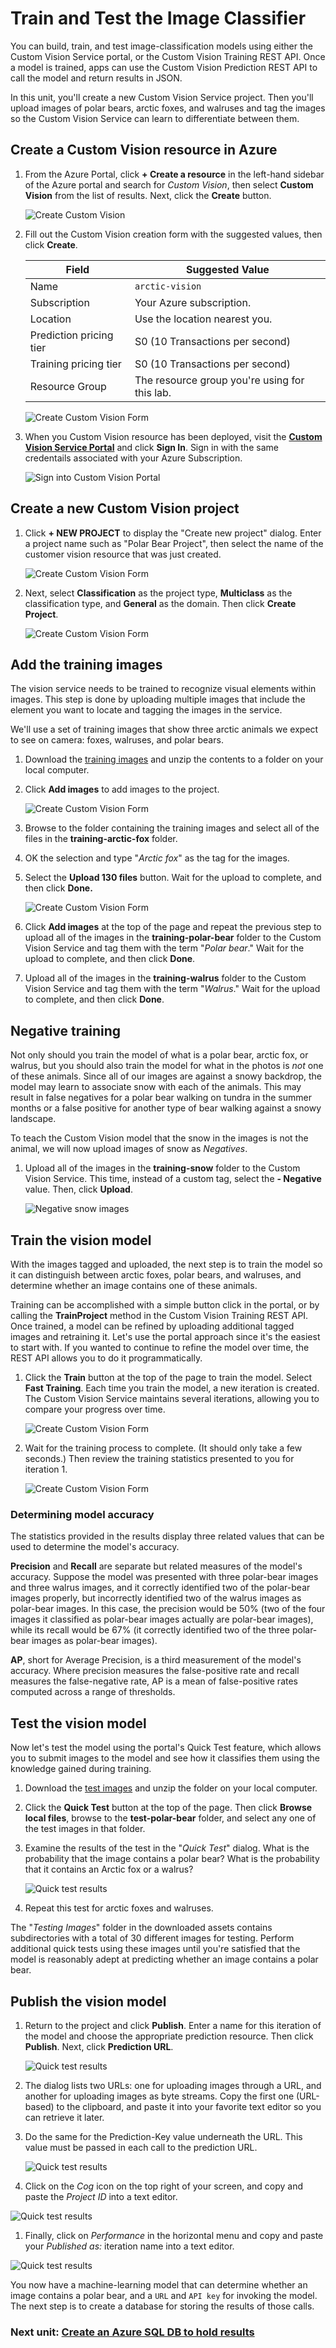 # Train and Test the Image Classifier
You can build, train, and test image-classification models using either the Custom Vision Service portal, or the Custom Vision Training REST API. Once a model is trained, apps can use the Custom Vision Prediction REST API to call the model and return results in JSON.

In this unit, you'll create a new Custom Vision Service project. Then you'll upload images of polar bears, arctic foxes, and walruses and tag the images so the Custom Vision Service can learn to differentiate between them.

## Create a Custom Vision resource in Azure
1. From the Azure Portal, click **+ Create a resource** in the left-hand sidebar of the Azure portal and search for *Custom Vision*, then select **Custom Vision** from the list of results. Next, click the **Create** button.

    ![Create Custom Vision](media/custom-vision-2.png)

1. Fill out the Custom Vision creation form with the suggested values, then click **Create**.

    | Field | Suggested Value  |
    |------|------|
    |Name |```arctic-vision```|
    |Subscription |Your Azure subscription.|
    |Location |Use the location nearest you.|
    |Prediction pricing tier |S0 (10 Transactions per second)|
    |Training pricing tier |S0 (10 Transactions per second)|
    |Resource Group |The resource group you're using for this lab.|
    
    ![Create Custom Vision Form](media/custom-vision-4.png) 

1. When you Custom Vision resource has been deployed, visit the [**Custom Vision Service Portal**](https://www.customvision.ai/) and click **Sign In**. Sign in with the same credentails associated with your Azure Subscription. 

    ![Sign into Custom Vision Portal](media/9-portal-sign-in.png)

## Create a new Custom Vision project

1. Click **+ NEW PROJECT** to display the "Create new project" dialog. Enter a project name such as "Polar Bear Project", then select the name of the customer vision resource that was just created.

    ![Create Custom Vision Form](media/custom-vision-5.png)

1. Next, select **Classification** as the project type, **Multiclass** as the classification type, and **General** as the domain. Then click **Create Project**.

    ![Create Custom Vision Form](media/custom-vision-6.png)


## Add the training images

The vision service needs to be trained to recognize visual elements within images. This step is done by uploading multiple images that include the element you want to locate and tagging the images in the service.

We'll use a set of training images that show three arctic animals we expect to see on camera: foxes, walruses, and polar bears.

1. Download the [training images](assets/training-images.zip) and unzip the contents to a folder on your local computer.

1. Click **Add images** to add images to the project.

    ![Create Custom Vision Form](media/9-add-images.png)

1. Browse to the folder containing the training images and select all of the files in the **training-arctic-fox** folder.

1. OK the selection and type "*Arctic fox*" as the tag for the images.

1. Select the **Upload 130 files** button. Wait for the upload to complete, and then click **Done.**

    ![Create Custom Vision Form](media/9-upload-files-1.png)

1. Click **Add images** at the top of the page and repeat the previous step to upload all of the images in the **training-polar-bear** folder to the Custom Vision Service and tag them with the term "*Polar bear*." Wait for the upload to complete, and then click **Done**.

1. Upload all of the images in the **training-walrus** folder to the Custom Vision Service and tag them with the term "*Walrus*." Wait for the upload to complete, and then click **Done**.

## Negative training

Not only should you train the model of what is a polar bear, arctic fox, or walrus, but you should also train the model for what in the photos is *not* one of these animals. Since all of our images are against a snowy backdrop, the model may learn to associate snow with each of the animals. This may result in false negatives for a polar bear walking on tundra in the summer months or a false positive for another type of bear walking against a snowy landscape. 

To teach the Custom Vision model that the snow in the images is not the animal, we will now upload images of snow as *Negatives*. 

1. Upload all of the images in the **training-snow** folder to the Custom Vision Service. This time, instead of a custom tag, select the **- Negative** value. Then, click **Upload**.

    ![Negative snow images](media/train-images-1.png)

## Train the vision model
With the images tagged and uploaded, the next step is to train the model so it can distinguish between arctic foxes, polar bears, and walruses, and determine whether an image contains one of these animals.

Training can be accomplished with a simple button click in the portal, or by calling the **TrainProject** method in the Custom Vision Training REST API. Once trained, a model can be refined by uploading additional tagged images and retraining it. Let's use the portal approach since it's the easiest to start with. If you wanted to continue to refine the model over time, the REST API allows you to do it programmatically.

1. Click the **Train** button at the top of the page to train the model. Select **Fast Training**. Each time you train the model, a new iteration is created. The Custom Vision Service maintains several iterations, allowing you to compare your progress over time.

    ![Create Custom Vision Form](media/9-train-model.png)

1. Wait for the training process to complete. (It should only take a few seconds.) Then review the training statistics presented to you for iteration 1.

    ![Create Custom Vision Form](media/9-training-results.png)

### Determining model accuracy
The statistics provided in the results display three related values that can be used to determine the model's accuracy.

**Precision** and **Recall** are separate but related measures of the model's accuracy. Suppose the model was presented with three polar-bear images and three walrus images, and it correctly identified two of the polar-bear images properly, but incorrectly identified two of the walrus images as polar-bear images. In this case, the precision would be 50% (two of the four images it classified as polar-bear images actually are polar-bear images), while its recall would be 67% (it correctly identified two of the three polar-bear images as polar-bear images).

**AP**, short for Average Precision, is a third measurement of the model's accuracy. Where precision measures the false-positive rate and recall measures the false-negative rate, AP is a mean of false-positive rates computed across a range of thresholds.

## Test the vision model

Now let's test the model using the portal's Quick Test feature, which allows you to submit images to the model and see how it classifies them using the knowledge gained during training.

1. Download the [test images](assets/test-images.zip) and unzip the folder on your local computer.

1. Click the **Quick Test** button at the top of the page. Then click **Browse local files**, browse to the **test-polar-bear** folder, and select any one of the test images in that folder.

1. Examine the results of the test in the "*Quick Test*" dialog. What is the probability that the image contains a polar bear? What is the probability that it contains an Arctic fox or a walrus?

    ![Quick test results](media/9-quick-test.png)

1. Repeat this test for arctic foxes and walruses. 

The "*Testing Images*" folder in the downloaded assets contains subdirectories with a total of 30 different images for testing. Perform additional quick tests using these images until you're satisfied that the model is reasonably adept at predicting whether an image contains a polar bear.

## Publish the vision model
1. Return to the project and click **Publish**. Enter a name for this iteration of the model and choose the appropriate prediction resource. Then click **Publish**. Next, click **Prediction URL**.

    ![Quick test results](media/custom-vision-7.png)

1. The dialog lists two URLs: one for uploading images through a URL, and another for uploading images as byte streams. Copy the first one (URL-based) to the clipboard, and paste it into your favorite text editor so you can retrieve it later.

1. Do the same for the Prediction-Key value underneath the URL. This value must be passed in each call to the prediction URL.

    ![Quick test results](media/9-copy-prediction-url.png)

1. Click on the *Cog* icon on the top right of your screen, and copy and paste the *Project ID* into a text editor. 

  ![Quick test results](media/custom-vision-12.png)

1. Finally, click on *Performance* in the horizontal menu and copy and paste your *Published as:* iteration name into a text editor. 

  ![Quick test results](media/custom-vision-13.png)

You now have a machine-learning model that can determine whether an image contains a polar bear, and a ```URL``` and ```API key``` for invoking the model. The next step is to create a database for storing the results of those calls.

### Next unit: [Create an Azure SQL DB to hold results](create-sql-db.md)